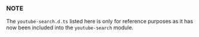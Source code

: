 ### NOTE

The `youtube-search.d.ts` listed here is only for reference purposes as it has 
now been included into the `youtube-search` module.